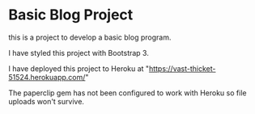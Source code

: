 # Basic Blog Project

this is a project to develop a basic blog program.

I have styled this project with Bootstrap 3.

I have deployed this project to Heroku at "https://vast-thicket-51524.herokuapp.com/"

The paperclip gem has not been configured to work with Heroku so file uploads won't survive.